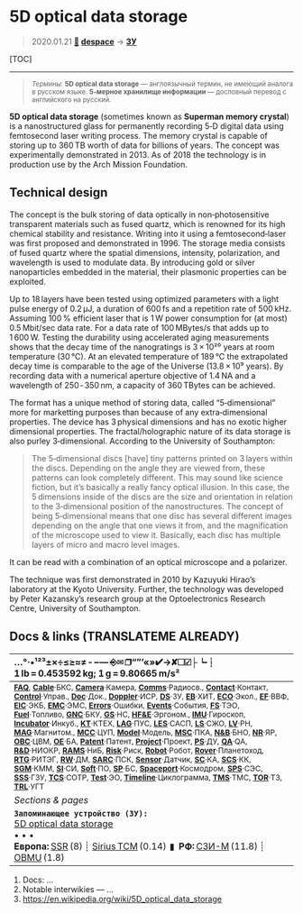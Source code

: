 # 5D optical data storage
> 2020.01.21 **[🚀](../index/index.md) [despace](index.md)** → **[ЗУ](ds.md)**

[TOC]

---

> <small>*Термины:* **5D optical data storage** — англоязычный термин, не имеющий аналога в русском языке. **5‑мерное хранилище информации** — дословный перевод с английского на русский.</small>

**5D optical data storage** (sometimes known as **Superman memory crystal**) is a nanostructured glass for permanently recording 5‑D digital data using femtosecond laser writing process. The memory crystal is capable of storing up to 360 TB worth of data for billions of years. The concept was experimentally demonstrated in 2013. As of 2018 the technology is in production use by the Arch Mission Foundation.



<p style="page-break-after:always"> </p>

## Technical design
The concept is the bulk storing of data optically in non‑photosensitive transparent materials such as fused quartz, which is renowned for its high chemical stability and resistance. Writing into it using a femtosecond‑laser was first proposed and demonstrated in 1996. The storage media consists of fused quartz where the spatial dimensions, intensity, polarization, and wavelength is used to modulate data. By introducing gold or silver nanoparticles embedded in the material, their plasmonic properties can be exploited.

Up to 18 layers have been tested using optimized parameters with a light pulse energy of 0.2 μJ, a duration of 600 fs and a repetition rate of 500 kHz. Assuming 100 % efficient laser that is 1 W power consumption for (at most) 0.5 Mbit/sec data rate. For a data rate of 100 MBytes/s that adds up to 1 600 W. Testing the durability using accelerated aging measurements shows that the decay time of the nanogratings is 3 × 10²⁰ years at room temperature (30 ℃). At an elevated temperature of 189 ℃ the extrapolated decay time is comparable to the age of the Universe (13.8 × 10⁹ years). By recording data with a numerical aperture objective of 1.4 NA and a wavelength of 250 ‑ 350 nm, a capacity of 360 TBytes can be achieved.

The format has a unique method of storing data, called “5‑dimensional” more for marketting purposes than because of any extra‑dimensional properties. The device has 3 physical dimensions and has no exotic higher dimensional properties. The fractal/holographic nature of its data storage is also purley 3‑dimensional. According to the University of Southampton:

> The 5‑dimensional discs [have] tiny patterns printed on 3 layers within the discs. Depending on the angle they are viewed from, these patterns can look completely different. This may sound like science fiction, but it’s basically a really fancy optical illusion. In this case, the 5 dimensions inside of the discs are the size and orientation in relation to the 3‑dimensional position of the nanostructures. The concept of being 5‑dimensional means that one disc has several different images depending on the angle that one views it from, and the magnification of the microscope used to view it. Basically, each disc has multiple layers of micro and macro level images.

It can be read with a combination of an optical microscope and a polarizer.

The technique was first demonstrated in 2010 by Kazuyuki Hirao’s laboratory at the Kyoto University. Further, the technology was developed by Peter Kazansky’s research group at the Optoelectronics Research Centre, University of Southampton.



<p style="page-break-after:always"> </p>

## Docs & links (TRANSLATEME ALREADY)
|…°·•¹²³±×÷≤≥≈≠ ‑ −— ⎆✉ ❐“”’«»✔→✘☐☑├┕┆ 1 lb = 0.453592 kg; 1 g = 9.80665 m/s²|
|:--|
|<small>**[FAQ](faq.md)**, **[Cable](cable.md)**·БКС, **[Camera](camera.md)**·Камера, **[Comms](comms.md)**·Радиосв., **[Contact](contact.md)**·Контакт, **[Control](control.md)**·Управ., **[Doc](doc.md)**·Док., **[Doppler](doppler.md)**·ИСР, **[DS](ds.md)**·ЗУ, **[EB](eb.md)**·ХИТ, **[ECO](ecology.md)**·Экол., **[EF](ef.md)**·ВВФ, **[ElC](elc.md)**·ЭКБ, **[EMC](emc.md)**·ЭМС, **[Errors](error.md)**·Ошибки, **[Events](event.md)**·События, **[FS](fs.md)**·ТЭО, **[Fuel](fuel.md)**·Топливо, **[GNC](gnc.md)**·БКУ, **[GS](scs.md)**·НС, **[HF&E](hfe.md)**·Эргоном., **[IMU](imu.md)**·Гироскоп, **[Incubator](incubator.md)**·Инкуб., **[KT](kt.md)**·КТЕХ, **[LAG](lag.md)**·ПУC, **[LES](les.md)**·САСП, **[LS](ls.md)**·СЖО, **[LV](lv.md)**·РН, **[MAG](mag.md)**·Магнитом., **[MCC](mcc.md)**·ЦУП, **[Model](model.md)**·Модель, **[MSC](sc.md)**·ПКА, **[N&B](nnb.md)**·БНО, **[NR](nr.md)**·ЯР, **[OBC](obc.md)**·ЦВМ, **[OE](oe.md)**·БА, **[Patent](патент.md)**·Патент, **[Project](project.md)**·Проект, **[PS](ps.md)**·ДУ, **[QA](quality.md)**·QA, **[R&D](rnd.md)**·НИОКР, **[RAMS](rams.md)**·НиБ, **[Risk](risk.md)**·Риск, **[Robot](robotics.md)**·Робот, **[Rover](rover.md)**·Планетоход, **[RTG](rtg.md)**·РИТЭГ, **[RW](rw.md)**·ДМ, **[SARC](sarc.md)**·ПСК, **[Sensor](sensor.md)**·Датчик, **[SC](sc.md)**·КА, **[SCS](scs.md)**·КК, **[SGM](sgm.md)**·КММ, **[SI](si.md)**·СИ, **[Soft](soft.md)**·ПО, **[SP](sp.md)**·БС, **[Spaceport](spaceport.md)**·Космодром, **[SPS](sps.md)**·СЭС, **[SSS](sss.md)**·ГЗУ, **[TCS](tcs.md)**·СОТР, **[Test](test.md)**·ЭО, **[Timeline](timeline.md)**·Циклограмма, **[TMS](tms.md)**·ТМС, **[TOR](tor.md)**·ТЗ, **[TRL](trl.md)**·УГТ</small>|
|*Sections & pages*|
|**`Запоминающее устройство (ЗУ):`**<br> [5D optical data storage](5dods.md) <br>• • •<br> **Европа:** [SSR](ssr.md) (8) ┊ [Sirius TCM](sirius_tcm.md) (0.14)  ▮  **РФ:** [СЗИ-М](szi_m.md) (11.8) ┊ [OBMU](sait_obmu.md) (1.8) |

   1. Docs: …
   1. Notable interwikies — …
   1. <https://en.wikipedia.org/wiki/5D_optical_data_storage>
